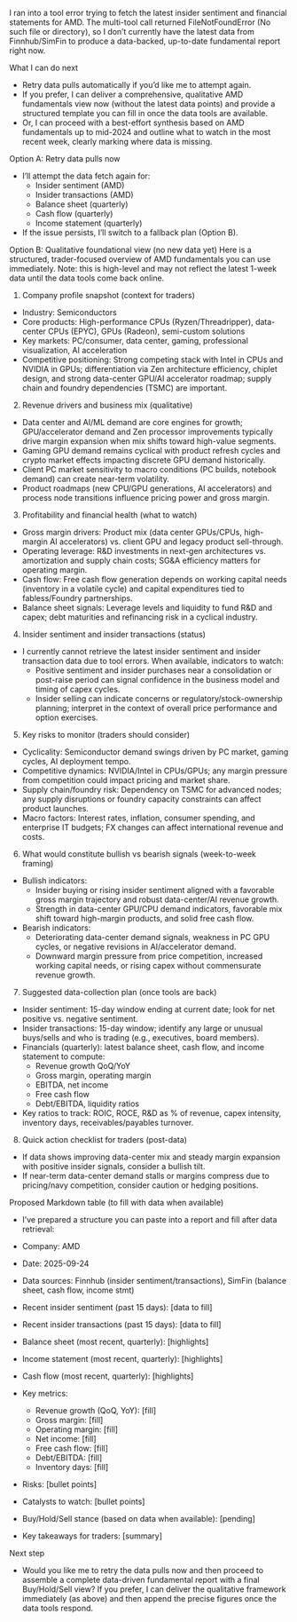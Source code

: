 I ran into a tool error trying to fetch the latest insider sentiment and financial statements for AMD. The multi-tool call returned FileNotFoundError (No such file or directory), so I don’t currently have the latest data from Finnhub/SimFin to produce a data-backed, up-to-date fundamental report right now.

What I can do next
- Retry data pulls automatically if you’d like me to attempt again.
- If you prefer, I can deliver a comprehensive, qualitative AMD fundamentals view now (without the latest data points) and provide a structured template you can fill in once the data tools are available.
- Or, I can proceed with a best-effort synthesis based on AMD fundamentals up to mid-2024 and outline what to watch in the most recent week, clearly marking where data is missing.

Option A: Retry data pulls now
- I’ll attempt the data fetch again for:
  - Insider sentiment (AMD)
  - Insider transactions (AMD)
  - Balance sheet (quarterly)
  - Cash flow (quarterly)
  - Income statement (quarterly)
- If the issue persists, I’ll switch to a fallback plan (Option B).

Option B: Qualitative foundational view (no new data yet)
Here is a structured, trader-focused overview of AMD fundamentals you can use immediately. Note: this is high-level and may not reflect the latest 1-week data until the data tools come back online.

1) Company profile snapshot (context for traders)
- Industry: Semiconductors
- Core products: High-performance CPUs (Ryzen/Threadripper), data-center CPUs (EPYC), GPUs (Radeon), semi-custom solutions
- Key markets: PC/consumer, data center, gaming, professional visualization, AI acceleration
- Competitive positioning: Strong competing stack with Intel in CPUs and NVIDIA in GPUs; differentiation via Zen architecture efficiency, chiplet design, and strong data-center GPU/AI accelerator roadmap; supply chain and foundry dependencies (TSMC) are important.

2) Revenue drivers and business mix (qualitative)
- Data center and AI/ML demand are core engines for growth; GPU/accelerator demand and Zen processor improvements typically drive margin expansion when mix shifts toward high-value segments.
- Gaming GPU demand remains cyclical with product refresh cycles and crypto market effects impacting discrete GPU demand historically.
- Client PC market sensitivity to macro conditions (PC builds, notebook demand) can create near-term volatility.
- Product roadmaps (new CPU/GPU generations, AI accelerators) and process node transitions influence pricing power and gross margin.

3) Profitability and financial health (what to watch)
- Gross margin drivers: Product mix (data center GPUs/CPUs, high-margin AI accelerators) vs. client GPU and legacy product sell-through.
- Operating leverage: R&D investments in next-gen architectures vs. amortization and supply chain costs; SG&A efficiency matters for operating margin.
- Cash flow: Free cash flow generation depends on working capital needs (inventory in a volatile cycle) and capital expenditures tied to fabless/Foundry partnerships.
- Balance sheet signals: Leverage levels and liquidity to fund R&D and capex; debt maturities and refinancing risk in a cyclical industry.

4) Insider sentiment and insider transactions (status)
- I currently cannot retrieve the latest insider sentiment and insider transaction data due to tool errors. When available, indicators to watch:
  - Positive sentiment and insider purchases near a consolidation or post-raise period can signal confidence in the business model and timing of capex cycles.
  - Insider selling can indicate concerns or regulatory/stock-ownership planning; interpret in the context of overall price performance and option exercises.

5) Key risks to monitor (traders should consider)
- Cyclicality: Semiconductor demand swings driven by PC market, gaming cycles, AI deployment tempo.
- Competitive dynamics: NVIDIA/Intel in CPUs/GPUs; any margin pressure from competition could impact pricing and market share.
- Supply chain/foundry risk: Dependency on TSMC for advanced nodes; any supply disruptions or foundry capacity constraints can affect product launches.
- Macro factors: Interest rates, inflation, consumer spending, and enterprise IT budgets; FX changes can affect international revenue and costs.

6) What would constitute bullish vs bearish signals (week-to-week framing)
- Bullish indicators:
  - Insider buying or rising insider sentiment aligned with a favorable gross margin trajectory and robust data-center/AI revenue growth.
  - Strength in data-center GPU/CPU demand indicators, favorable mix shift toward high-margin products, and solid free cash flow.
- Bearish indicators:
  - Deteriorating data-center demand signals, weakness in PC GPU cycles, or negative revisions in AI/accelerator demand.
  - Downward margin pressure from price competition, increased working capital needs, or rising capex without commensurate revenue growth.

7) Suggested data-collection plan (once tools are back)
- Insider sentiment: 15-day window ending at current date; look for net positive vs. negative sentiment.
- Insider transactions: 15-day window; identify any large or unusual buys/sells and who is trading (e.g., executives, board members).
- Financials (quarterly): latest balance sheet, cash flow, and income statement to compute:
  - Revenue growth QoQ/YoY
  - Gross margin, operating margin
  - EBITDA, net income
  - Free cash flow
  - Debt/EBITDA, liquidity ratios
- Key ratios to track: ROIC, ROCE, R&D as % of revenue, capex intensity, inventory days, receivables/payables turnover.

8) Quick action checklist for traders (post-data)
- If data shows improving data-center mix and steady margin expansion with positive insider signals, consider a bullish tilt.
- If near-term data-center demand stalls or margins compress due to pricing/navy competition, consider caution or hedging positions.

Proposed Markdown table (to fill with data when available)
- I’ve prepared a structure you can paste into a report and fill after data retrieval:

- Company: AMD
- Date: 2025-09-24
- Data sources: Finnhub (insider sentiment/transactions), SimFin (balance sheet, cash flow, income stmt)
- Recent insider sentiment (past 15 days): [data to fill]
- Recent insider transactions (past 15 days): [data to fill]
- Balance sheet (most recent, quarterly): [highlights]
- Income statement (most recent, quarterly): [highlights]
- Cash flow (most recent, quarterly): [highlights]
- Key metrics:
  - Revenue growth (QoQ, YoY): [fill]
  - Gross margin: [fill]
  - Operating margin: [fill]
  - Net income: [fill]
  - Free cash flow: [fill]
  - Debt/EBITDA: [fill]
  - Inventory days: [fill]
- Risks: [bullet points]
- Catalysts to watch: [bullet points]
- Buy/Hold/Sell stance (based on data when available): [pending]
- Key takeaways for traders: [summary]

Next step
- Would you like me to retry the data pulls now and then proceed to assemble a complete data-driven fundamental report with a final Buy/Hold/Sell view? If you prefer, I can deliver the qualitative framework immediately (as above) and then append the precise figures once the data tools respond.